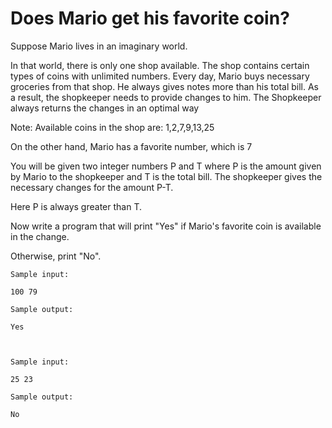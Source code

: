 # Does Mario get his favorite coin?

Suppose Mario lives in an imaginary world.

In that world, there is only one shop available. The shop contains certain types of coins with unlimited numbers. Every day, Mario buys necessary groceries from that shop. He always gives notes more than his total bill. As a result, the shopkeeper needs to provide changes to him. The Shopkeeper always returns the changes in an optimal way



Note: Available coins in the shop are: 1,2,7,9,13,25

On the other hand, Mario has a favorite number, which is 7



You will be given two integer numbers P and T where P is the amount given by Mario to the shopkeeper and T is the total bill. The shopkeeper gives the necessary changes for the amount P-T. 

Here P is always greater than T.

Now write a program that will print "Yes" if Mario's favorite coin is available in the change.

Otherwise, print "No".


```
Sample input:

100 79

Sample output:

Yes



Sample input:

25 23

Sample output:

No
```